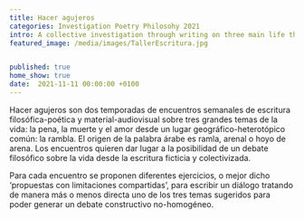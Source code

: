 ```yaml
---
title: Hacer agujeros
categories: Investigation Poetry Philosohy 2021
intro: A collective investigation through writing on three main life themes. Pain, love and death.
featured_image: /media/images/TallerEscritura.jpg


published: true
home_show: true
date:  2021-11-11 00:00:00 +0100
---
```

Hacer agujeros son dos temporadas de encuentros semanales de escritura filosófica-poética y material-audiovisual sobre tres grandes temas de la vida: la pena, la muerte y el amor desde un lugar geográfico-heterotópico común: la rambla. El origen de la palabra árabe es ramla, arenal o hoyo de arena.Los encuentros quieren dar lugar a la posibilidad de un debate filosófico sobre la vida desde la escritura ficticia y colectivizada. 
Para cada encuentro se proponen diferentes ejercicios, o mejor dicho ‘propuestas con limitaciones compartidas’, para escribir un diálogo tratando de manera más o menos directa uno de los tres temas sugeridos para poder generar un debate constructivo no-homogéneo.
